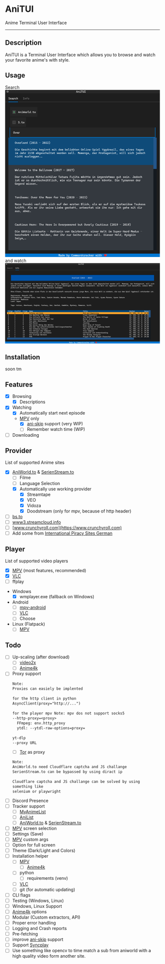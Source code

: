 # AniTUI

Anime Terminal User Interface

---

## Description

AniTUI is a Terminal User Interface which allows you to browse and watch your favorite anime's with style. 

## Usage

Search
![Search](.README/Search.png)
and watch
![Watch](.README/Watch.png)

## Installation

soon tm

## Features

- [x] Browsing
  - [x] Descriptions
- [x] Watching
  - [x] Automatically start next episode
  - [MPV] only
    - [X] [ani-skip](https://github.com/synacktraa/ani-skip) support (very WIP)
    - [ ] Remember watch time (WIP)
- [ ] Downloading

## Provider

List of supported Anime sites

- [x] [AniWorld.to] & [SerienStream.to]
  - [ ] Filme
  - [ ] Language Selection
  - [x] Automatically use working provider
    - [x] Streamtape
    - [x] VEO
    - [x] Vidoza
    - [x] Doodstream (only for mpv, because of http header)
- [ ] [bs.to](https://bs.to/)
- [ ] [www3.streamcloud.info](https://www3.streamcloud.info/)
- [ ] [www.crunchyroll.com](https://www.crunchyroll.com)
- [ ] Add some from [International Piracy Sites German](https://fmhy.net/non-english#german-deutsch)

## Player

List of supported video players

- [x] [MPV] (most features, recommended)
- [x] [VLC]
- [ ] ffplay
- Windows
  - [x] wmplayer.exe (fallback on Windows)
- Android
  - [ ] [mpv-android](https://github.com/mpv-android/mpv-android)
  - [ ] [VLC]
  - [ ] Choose
- Linux (Flatpack)
  -  [ ] [MPV](https://flathub.org/apps/io.mpv.Mpv)

## Todo

- [ ] Up-scaling (after download)
  - [ ] [video2x](https://github.com/k4yt3x/video2x)
  - [ ] [Anime4k]
- [ ] Proxy support
  ```
  Note:
  Proxies can easiely be implented
  
  for the http client in python
  AsyncClient(proxy="http://...")
  
  for the player mpv Note: mpv dos not support socks5
  --http-proxy=<proxy>
    FFmpeg: env.http_proxy
    ytdl: --ytdl-raw-options=proxy=
  
  yt-dlp
  --proxy URL
  ```
  - [ ] [Tor](https://www.torproject.org/) as proxy
  ```
  Note:
  AniWorld.to need Cloudflare captcha and JS challange
  SerienStream.to can be bypassed by using diract ip
  
  Cloudflare captcha and JS challange can be solved by using something like
  selenium or playwright
  ```
- [ ] Discord Presence
- [ ] Tracker support
  - [ ] [MyAnimeList](https://myanimelist.net/)
  - [ ] [AniList](https://anilist.co/)
  - [ ] [AniWorld.to] & [SerienStream.to]
- [ ] [MPV] screen selection
- [ ] Settings (Save)
- [ ] [MPV] custom args
- [ ] Option for full screen
- [ ] Theme (Dark/Light and Colors)
- [ ] Installation helper
  - [ ] [MPV]
    - [ ] [Anime4k]
  - [ ] python
    - [ ] requirements (venv)
  - [ ] [VLC]
  - [ ] git (for automatic updating)
- [ ] CLI flags
- [ ] Testing (Windows, Linux)
- [ ] Windows, Linux Support
- [ ] [Anime4k] options
- [ ] Modular (Custom extractors, API)
- [ ] Proper error handling
- [ ] Logging and Crash reports
- [ ] Pre-fetching
- [ ] improve [ani-skip](https://github.com/synacktraa/ani-skip) support
- [ ] Support [Syncplay](https://github.com/Syncplay/syncplay)
- [ ] Use something like opencv to time match a sub from aniworld with a high quality video form another site.

[Anime4k]: https://github.com/bloc97/Anime4K
[MPV]: https://mpv.io/
[VLC]: https://www.videolan.org/vlc/
[AniWorld.to]: https://aniworld.to
[SerienStream.to]: https://186.2.175.5
